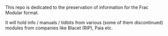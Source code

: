 

This repo is dedicated to the preservation of information for the Frac Modular format.

It will hold info / manuals / tidbits from various (some of them discontinued) modules from
companies like Blacet (RIP), Paia etc. 



